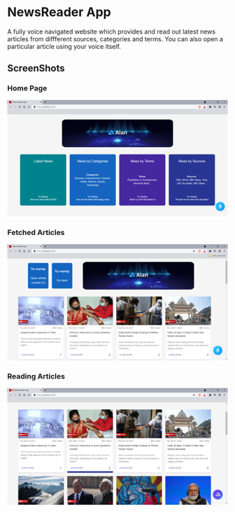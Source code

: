 # NewsReader App
A fully voice navigated website which provides and read out latest news articles from diffferent sources, categories and terms. You can also open a particular article using your voice itself.

## ScreenShots

### Home Page
<img src ="https://github.com/ijpkaushik/NewsReaderApp/blob/master/Screenshots/HomePage.png" height=auto width=800 />

### Fetched Articles
<img src="https://github.com/ijpkaushik/NewsReaderApp/blob/master/Screenshots/FetchedArticles.png" height=auto width=800 />

### Reading Articles
<img src ="https://github.com/ijpkaushik/NewsReaderApp/blob/master/Screenshots/ReadingArticle.png" height=auto width=800 />
